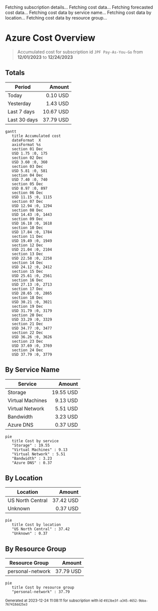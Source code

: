Fetching subscription details...
Fetching cost data...
Fetching forecasted cost data...
Fetching cost data by service name...
Fetching cost data by location...
Fetching cost data by resource group...
# Azure Cost Overview

> Accumulated cost for subscription id `JPF Pay-As-You-Go` from **12/01/2023** to **12/24/2023**

## Totals

|Period|Amount|
|---|---:|
|Today|0.10 USD|
|Yesterday|1.43 USD|
|Last 7 days|10.67 USD|
|Last 30 days|37.79 USD|

```mermaid
gantt
   title Accumulated cost
   dateFormat  X
   axisFormat %s
   section 01 Dec
   USD 1.75 :0, 175
   section 02 Dec
   USD 3.60 :0, 360
   section 03 Dec
   USD 5.81 :0, 581
   section 04 Dec
   USD 7.40 :0, 740
   section 05 Dec
   USD 8.97 :0, 897
   section 06 Dec
   USD 11.15 :0, 1115
   section 07 Dec
   USD 12.94 :0, 1294
   section 08 Dec
   USD 14.43 :0, 1443
   section 09 Dec
   USD 16.18 :0, 1618
   section 10 Dec
   USD 17.84 :0, 1784
   section 11 Dec
   USD 19.49 :0, 1949
   section 12 Dec
   USD 21.04 :0, 2104
   section 13 Dec
   USD 22.58 :0, 2258
   section 14 Dec
   USD 24.12 :0, 2412
   section 15 Dec
   USD 25.61 :0, 2561
   section 16 Dec
   USD 27.13 :0, 2713
   section 17 Dec
   USD 28.65 :0, 2865
   section 18 Dec
   USD 30.21 :0, 3021
   section 19 Dec
   USD 31.79 :0, 3179
   section 20 Dec
   USD 33.29 :0, 3329
   section 21 Dec
   USD 34.77 :0, 3477
   section 22 Dec
   USD 36.26 :0, 3626
   section 23 Dec
   USD 37.69 :0, 3769
   section 24 Dec
   USD 37.79 :0, 3779
```

## By Service Name

|Service|Amount|
|---|---:|
|Storage|19.55 USD|
|Virtual Machines|9.13 USD|
|Virtual Network|5.51 USD|
|Bandwidth|3.23 USD|
|Azure DNS|0.37 USD|

```mermaid
pie
   title Cost by service
   "Storage" : 19.55
   "Virtual Machines" : 9.13
   "Virtual Network" : 5.51
   "Bandwidth" : 3.23
   "Azure DNS" : 0.37
```

## By Location

|Location|Amount|
|---|---:|
|US North Central|37.42 USD|
|Unknown|0.37 USD|

```mermaid
pie
   title Cost by location
   "US North Central" : 37.42
   "Unknown" : 0.37
```

## By Resource Group

|Resource Group|Amount|
|---|---:|
|personal-network|37.79 USD|

```mermaid
pie
   title Cost by resource group
   "personal-network" : 37.79
```

<sup>Generated at 2023-12-24 11:08:11 for subscription with id `4913be3f-a345-4652-9bba-767418dd25e3`</sup>
